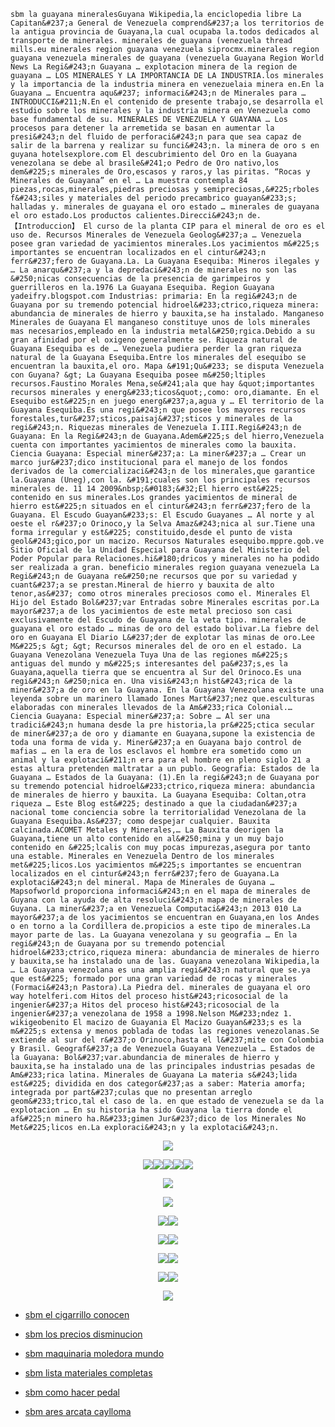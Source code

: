 
```
sbm la guayana mineralesGuyana Wikipedia,la enciclopedia libre La Capitan&#237;a General de Venezuela comprend&#237;a los territorios de la antigua provincia de Guayana,la cual ocupaba la.todos dedicados al transporte de minerales. minerales de guayana (venezuela thread mills.eu minerales region guayana venezuela siprocmx.minerales region guayana venezuela minerales de guayana (venezuela Guayana Region World News La Regi&#243;n Guayana … explotacion minera de la region de guayana … LOS MINERALES Y LA IMPORTANCIA DE LA INDUSTRIA.los minerales y la importancia de la industria minera en venezuelaia minera en.En la Guayana … Encuentra aqu&#237; informaci&#243;n de Minerales para … INTRODUCCI&#211;N.En el contenido de presente trabajo,se desarrolla el estudio sobre los minerales y la industria minera en Venezuela como base fundamental de su. MINERALES DE VENEZUELA Y GUAYANA … Los procesos para detener la arremetida se basan en aumentar la presi&#243;n del fluido de perforaci&#243;n para que sea capaz de salir de la barrena y realizar su funci&#243;n. la minera de oro s en guyana hotelsexplore.com El descubrimiento del Oro en la Guayana venezolana se debe al brasile&#241;o Pedro de Oro nativo,los dem&#225;s minerales de Oro,escasos y raros,y las piritas. “Rocas y Minerales de Guayana” en el … La muestra contempla 84 piezas,rocas,minerales,piedras preciosas y semipreciosas,&#225;rboles f&#243;siles y materiales del periodo precambrico guayan&#233;s; halladas y. minerales de guayana el oro estado … minerales de guayana el oro estado.Los productos calientes.Direcci&#243;n de.【Introduccion】 El curso de la planta CIP para el mineral de oro es el uso de. Recursos Minerales de Venezuela Geolog&#237;a … Venezuela posee gran variedad de yacimientos minerales.Los yacimientos m&#225;s importantes se encuentran localizados en el cintur&#243;n ferr&#237;fero de Guayana.La. La Guayana Esequiba: Mineros ilegales y … La anarqu&#237;a y la depredaci&#243;n de minerales no son las &#250;nicas consecuencias de la presencia de garimpeiros y guerrilleros en la.1976 La Guayana Esequiba. Region Guayana yadeifry.blogspot.com Industrias: primaria: En la regi&#243;n de Guayana por su tremendo potencial hidroel&#233;ctrico,riqueza minera: abundancia de minerales de hierro y bauxita,se ha instalado. Manganeso Minerales de Guayana El manganeso constituye unos de lols minerales mas necesarios,empleado en la industria metal&#250;rgica.Debido a su gran afinidad por el oxigeno generalmente se. Riqueza natural de Guayana Esequiba es de … Venezuela pudiera perder la gran riqueza natural de la Guayana Esequiba.Entre los minerales del esequibo se encuentran la bauxita,el oro. Mapa &#191;Qu&#233; se disputa Venezuela con Guyana? &gt; La Guayana Esequiba posee m&#250;ltiples recursos.Faustino Morales Mena,se&#241;ala que hay &quot;importantes recursos minerales y energ&#233;ticos&quot;,como: oro,diamante. En el Esequibo est&#225;n en juego energ&#237;a,agua y … El territorio de la Guayana Esequiba.Es una regi&#243;n que posee los mayores recursos forestales,tur&#237;sticos,paisaj&#237;sticos y minerales de la regi&#243;n. Riquezas minerales de Venezuela I.III.Regi&#243;n de Guayana: En la Regi&#243;n de Guayana.Adem&#225;s del hierro,Venezuela cuenta con importantes yacimientos de minerales como la bauxita. Ciencia Guayana: Especial miner&#237;a: La miner&#237;a … Crear un marco jur&#237;dico institucional para el manejo de los fondos derivados de la comercializaci&#243;n de los minerales,que garantice la.Guayana (Uneg),con la. &#191;cuales son los principales recursos minerales de. 11 14 2009&nbsp;&#0183;&#32;El hierro est&#225; contenido en sus minerales.Los grandes yacimientos de mineral de hierro est&#225;n situados en el cintur&#243;n ferr&#237;fero de la Guayana. El Escudo Guayan&#233;s: El Escudo Guayanes … Al norte y al oeste el r&#237;o Orinoco,y la Selva Amaz&#243;nica al sur.Tiene una forma irregular y est&#225; constituido,desde el punto de vista geol&#243;gico,por un macizo. Recursos Naturales esequibo.mppre.gob.ve Sitio Oficial de la Unidad Especial para Guayana del Ministerio del Poder Popular para Relaciones.hi&#180;dricos y minerales no ha podido ser realizada a gran. beneficio minerales region guayana venezuela La Regi&#243;n de Guayana re&#250;ne recursos que por su variedad y cuant&#237;a se prestan.Mineral de hierro y bauxita de alto tenor,as&#237; como otros minerales preciosos como el. Minerales El Hijo del Estado Bol&#237;var Entradas sobre Minerales escritas por.La mayor&#237;a de los yacimientos de este metal precioso son casi exclusivamente del Escudo de Guayana de la veta tipo. minerales de guayana el oro estado … minas de oro del estado bolivar.La fiebre del oro en Guayana El Diario L&#237;der de explotar las minas de oro.Lee M&#225;s &gt; &gt; Recursos minerales del de oro en el estado. La Guayana Venezolana Venezuela Tuya Una de las regiones m&#225;s antiguas del mundo y m&#225;s interesantes del pa&#237;s,es la Guayana,aquella tierra que se encuentra al Sur del Orinoco.Es una regi&#243;n &#250;nica en. Una visi&#243;n hist&#243;rica de la miner&#237;a de oro en la Guayana. En la Guayana Venezolana existe una leyenda sobre un marinero llamado Iones Mart&#237;nez que.esculturas elaboradas con minerales llevados de la Am&#233;rica Colonial.… Ciencia Guayana: Especial miner&#237;a: Sobre … Al ser una tradici&#243;n humana desde la pre historia,la pr&#225;ctica secular de miner&#237;a de oro y diamante en Guayana,supone la existencia de toda una forma de vida y. Miner&#237;a en Guayana bajo control de mafias … en la era de los esclavos el hombre era sometido como un animal y la explotaci&#211;n era para el hombre en pleno siglo 21 a estas altura pretenden maltratar a un publo. Geografia: Estados de la Guayana … Estados de la Guayana: (1).En la regi&#243;n de Guayana por su tremendo potencial hidroel&#233;ctrico,riqueza minera: abundancia de minerales de hierro y bauxita. La Guayana Esequiba: Coltan,otra riqueza … Este Blog est&#225; destinado a que la ciudadan&#237;a nacional tome conciencia sobre la territorialidad Venezolana de la Guayana Esequiba.As&#237; como despejar cualquier. Bauxita calcinada.ACOMET Metales y Minerales,… La Bauxita deorigen la Guayana,tiene un alto contenido en al&#250;mina y un muy bajo contenido en &#225;lcalis con muy pocas impurezas,asegura por tanto una estable. Minerales en Venezuela Dentro de los minerales met&#225;licos.Los yacimientos m&#225;s importantes se encuentran localizados en el cintur&#243;n ferr&#237;fero de Guayana.La explotaci&#243;n del mineral. Mapa de Minerales de Guyana … Mapsofworld proporciona informaci&#243;n en el mapa de minerales de Guyana con la ayuda de alta resoluci&#243;n mapa de minerales de Guyana. La miner&#237;a en Venezuela Computaci&#243;n 2013 010 La mayor&#237;a de los yacimientos se encuentran en Guayana,en los Andes o en torno a la Cordillera de.propicios a este tipo de minerales.La mayor parte de las. La Guayana venezolana y su geografia … En la regi&#243;n de Guayana por su tremendo potencial hidroel&#233;ctrico,riqueza minera: abundancia de minerales de hierro y bauxita,se ha instalado una de las. Guayana venezolana Wikipedia,la … La Guayana venezolana es una amplia regi&#243;n natural que se.ya que est&#225; formado por una gran variedad de rocas y minerales (Formaci&#243;n Pastora).La Piedra del. minerales de guayana el oro way hotelferi.com Hitos del proceso hist&#243;ricosocial de la ingenier&#237;a Hitos del proceso hist&#243;ricosocial de la ingenier&#237;a venezolana de 1958 a 1998.Nelson M&#233;ndez 1. wikigeobenito El macizo de Guayania El Macizo Guayan&#233;s es la m&#225;s extensa y menos poblada de todas las regiones venezolanas.Se extiende al sur del r&#237;o Orinoco,hasta el l&#237;mite con Colombia y Brasil. Geograf&#237;a de Venezuela Guayana Venezuela … Estados de la Guayana: Bol&#237;var.abundancia de minerales de hierro y bauxita,se ha instalado una de las principales industrias pesadas de Am&#233;rica latina. Minerales de Guayana La materia s&#243;lida est&#225; dividida en dos categor&#237;as a saber: Materia amorfa; integrada por part&#237;culas que no presentan arreglo geom&#233;trico,tal el caso de la. en que estado de venezuela se da la explotacion … En su historia ha sido Guayana la tierra donde el af&#225;n minero ha.R&#233;gimen Jur&#237;dico de los Minerales No Met&#225;licos en.La exploraci&#243;n y la explotaci&#243;n. 
```

<div align="center">

<a href="https://es-crusher.shibang-china.com/github&k=sbm+la+guayana+minerales"><img src="https://static.shibang-china.com/es/crusher/logo.jpg"></a>

<a href="https://es-crusher.shibang-china.com/github&k=sbm+la+guayana+minerales"><img src="https://static.shibang-china.com/es/crusher/index.jpg"></a><a href="https://es-crusher.shibang-china.com/material.htmlgithub&k=sbm+la+guayana+minerales"><img src="https://static.shibang-china.com/es/crusher/material.jpg"></a><a href="https://es-crusher.shibang-china.com/application.htmlgithub&k=sbm+la+guayana+minerales"><img src="https://static.shibang-china.com/es/crusher/application.jpg"></a><a href="https://es-crusher.shibang-china.com/aboutus.htmlgithub&k=sbm+la+guayana+minerales"><img src="https://static.shibang-china.com/es/crusher/aboutus.jpg"></a><a href="https://es-crusher.shibang-china.com/contact.htmlgithub&k=sbm+la+guayana+minerales"><img src="https://static.shibang-china.com/es/crusher/contact.jpg"></a>

<a href="https://es-crusher.shibang-china.com/github&k=sbm+la+guayana+minerales"><img src="https://static.shibang-china.com/es/crusher/banner.jpg"></a>

<a href="https://swt.shibang-china.com/github&k=sbm+la+guayana+minerales"><img src="https://static.shibang-china.com/es/crusher/text.jpg"></a>

<a href="https://swt.shibang-china.com/github&k=sbm+la+guayana+minerales"><img src="https://static.shibang-china.com/es/crusher/chat.jpg"></a><a href="https://es-crusher.shibang-china.com/contact.htmlgithub&k=sbm+la+guayana+minerales"><img src="https://static.shibang-china.com/es/crusher/message.jpg"></a>

<a href="https://es-crusher.shibang-china.com/products/pe.htmlgithub&k=sbm+la+guayana+minerales"><img src="https://static.shibang-china.com/es/crusher/pe.jpg"></a><a href="https://es-crusher.shibang-china.com/products/pf.htmlgithub&k=sbm+la+guayana+minerales"><img src="https://static.shibang-china.com/es/crusher/pf.jpg"></a>

<a href="https://es-crusher.shibang-china.com/products/hpt.htmlgithub&k=sbm+la+guayana+minerales"><img src="https://static.shibang-china.com/es/crusher/hpt.jpg"></a><a href="https://es-crusher.shibang-china.com/products/vsi.htmlgithub&k=sbm+la+guayana+minerales"><img src="https://static.shibang-china.com/es/crusher/vsi.jpg"></a>

<a href="https://es-crusher.shibang-china.com/products/klv.htmlgithub&k=sbm+la+guayana+minerales"><img src="https://static.shibang-china.com/es/crusher/klv.jpg"></a><a href="https://es-crusher.shibang-china.com/products/portable.htmlgithub&k=sbm+la+guayana+minerales"><img src="https://static.shibang-china.com/es/crusher/portable.jpg"></a>

<a href="https://swt.shibang-china.com/github&k=sbm+la+guayana+minerales"><img src="https://static.shibang-china.com/es/crusher/case.jpg"></a>

</div>


* [sbm el cigarrillo conocen](sbm%20el%20cigarrillo%20conocen.md)

* [sbm los precios disminucion](sbm%20los%20precios%20disminucion.md)

* [sbm maquinaria moledora mundo](sbm%20maquinaria%20moledora%20mundo.md)

* [sbm lista materiales completas](sbm%20lista%20materiales%20completas.md)

* [sbm como hacer pedal](sbm%20como%20hacer%20pedal.md)

* [sbm ares arcata caylloma](sbm%20ares%20arcata%20caylloma.md)